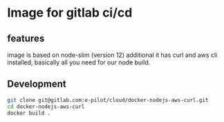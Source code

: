 # Image for gitlab ci/cd

## features

image is based on node-slim (version 12)
additional it has curl and aws cli installed, basically all you need for our node build.

## Development

```bash
git clone git@gitlab.com:e-pilot/cloud/docker-nodejs-aws-curl.git
cd docker-nodejs-aws-curl
docker build .
```
